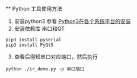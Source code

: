 ** Python 工具使用方法

1. 安装python3
   参看 [Python3在各个系统平台的安装](https://www.runoob.com/python3/python3-install.html)
2. 安装依赖库 串口和QT

```
pip3 install pyserial
pip3 install PyQt5
```
3. 查看后得知串口对应端口，然后执行
```
python ./ir_demo.py -p 串口端口
```
